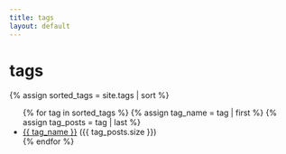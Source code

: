 ```yaml
---
title: tags
layout: default
---
```

# tags
{% assign sorted_tags = site.tags | sort %}

<ul class="taglist">
{% for tag in sorted_tags %}
  {% assign tag_name = tag | first %}
  {% assign tag_posts = tag | last %}
  <li class="tagnav"><a href="{{"/" | relative_url }}?q={{ tag_name }}">{{ tag_name }}</a> ({{ tag_posts.size }})</li>
{% endfor %}
</ul>
